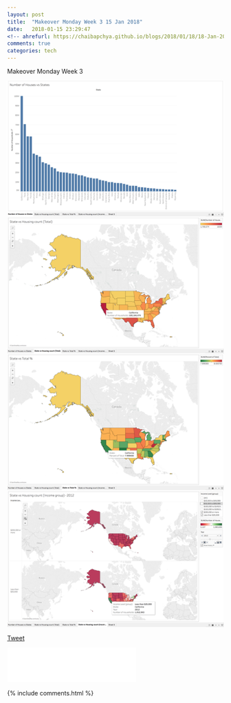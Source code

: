 ```yaml
---
layout: post
title:  "Makeover Monday Week 3 15 Jan 2018"
date:   2018-01-15 23:29:47
<!-- ahrefurl: https://chaibapchya.github.io/blogs/2018/01/18/18-Jan-2018.html -->
comments: true
categories: tech
---
```


<div class="g-plus" data-action="share" data-href="https://chaibapchya.github.io/blogs/tech/2018/01/15/2018-01-15.html"></div>

Makeover Monday Week 3

![Visualization 1](https://github.com/ChaiBapchya/ChaiBapchya.github.io/blob/master/images/mom1.png "Visualization 1")
![Visualization 2](https://github.com/ChaiBapchya/ChaiBapchya.github.io/blob/master/images/mom2.png "Visualization 2")
![Visualization 3](https://github.com/ChaiBapchya/ChaiBapchya.github.io/blob/master/images/mom3.png "Visualization 3")
![Visualization 4](https://github.com/ChaiBapchya/ChaiBapchya.github.io/blob/master/images/mom4.png "Visualization 4")





<a href="https://twitter.com/share" class="twitter-share-button" data-url="https://chaibapchya.github.io/blogs/tech/2018/01/15/2018-01-15.html" data-via="chaibapchya" data-size="large" data-hashtags="TheConquestOfWhy,Tech,Data">Tweet</a>
<script>!function(d,s,id){var js,fjs=d.getElementsByTagName(s)[0],p=/^http:/.test(d.location)?'http':'https';if(!d.getElementById(id)){js=d.createElement(s);js.id=id;js.src=p+'://platform.twitter.com/widgets.js';fjs.parentNode.insertBefore(js,fjs);}}(document, 'script', 'twitter-wjs');</script>

<iframe src="//www.facebook.com/plugins/like.php?href=https%3A//chaibapchya.github.io/blogs/tech/2018/01/15/2018-01-15.html&amp;width&amp;layout=standard&amp;action=like&amp;show_faces=true&amp;share=true&amp;height=80&amp;appId=2079840108912058" scrolling="no" frameborder="0" style="border:none; overflow:hidden; height:80px;" allowTransparency="true"></iframe>

[firebug]: https://addons.mozilla.org/en-US/firefox/addon/firebug/
[chrome-dev-tools]: https://developer.chrome.com/devtools


{% include comments.html %}